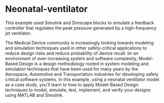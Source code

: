 # Neonatal-ventilator
This example used Simulink and Simscape blocks to simulate a feedback controller that regulates the peak pressure generated by a high-frequency jet ventilator.


The Medical Device community is increasingly looking towards modeling and simulation techniques used in other safety-critical applications to reduce design risks and reduce
probability of device recall. Iin an environment of ever-increasing system and software complexity, Model-Based Design is a design methodology rooted in system modeling and
simulation techniques that have been used for many years by the Aerospace, Automotive and Transportation industries for developing safety critical software systems.
In this example, using a neonatal ventilator model as a case study, you’ll learn to how to apply Model-Based Design techniques to model, simulate, test, implement, and verify your
designs using MATLAB and Simulink.
